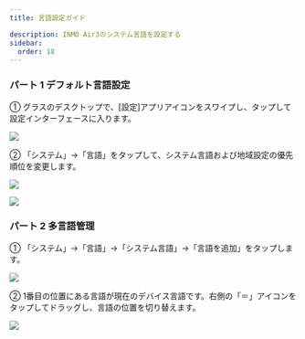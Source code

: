 ```yaml
---  
title: 言語設定ガイド  

description: INMO Air3のシステム言語を設定する  
sidebar:  
  order: 18  
---  
```

  
  
### パート 1 デフォルト言語設定  
  
  
① グラスのデスクトップで、[設定]アプリアイコンをスワイプし、タップして設定インターフェースに入ります。  
  
  
![](public/images/air3/jp/language-setting-1.png)  
  
  
② 「システム」→「言語」をタップして、システム言語および地域設定の優先順位を変更します。  
  
  
![](public/images/air3/jp/language-setting-2.png)  
  
  
![](public/images/air3/jp/language-setting-3.png)  
  
  
### パート 2 多言語管理  
  
  
① 「システム」→「言語」→「システム言語」→「言語を追加」をタップします。  
  
  
![](public/images/air3/jp/language-setting-4.png)  
  
  
② 1番目の位置にある言語が現在のデバイス言語です。右側の「＝」アイコンをタップしてドラッグし、言語の位置を切り替えます。  
  
  
![](public/images/air3/jp/language-setting-5.png)